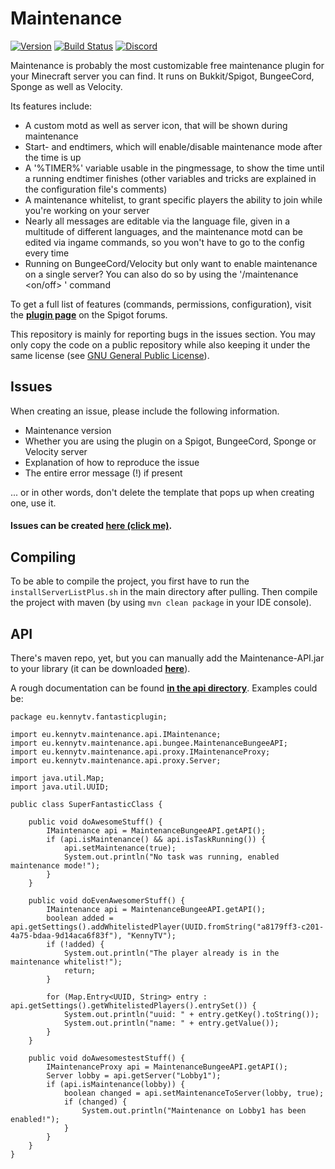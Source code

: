 # Maintenance
[![Version](https://img.shields.io/github/release/KennyTV/Maintenance.svg)](https://github.com/KennyTV/Maintenance/releases)
[![Build Status](https://travis-ci.org/KennyTV/Maintenance.svg?branch=master)](https://travis-ci.org/KennyTV/Maintenance)
[![Discord](https://img.shields.io/badge/discord-online-green.svg)](https://discord.gg/vGCUzHq)

Maintenance is probably the most customizable free maintenance plugin for your Minecraft server you can find. It runs on Bukkit/Spigot, BungeeCord, Sponge as well as Velocity.

Its features include:
* A custom motd as well as server icon, that will be shown during maintenance
* Start- and endtimers, which will enable/disable maintenance mode after the time is up
* A '%TIMER%' variable usable in the pingmessage, to show the time until a running endtimer finishes (other variables and tricks are explained in the configuration file's comments)
* A maintenance whitelist, to grant specific players the ability to join while you're working on your server
* Nearly all messages are editable via the language file, given in a multitude of different languages, and the maintenance motd can be edited via ingame commands, so you won't have to go to the config every time
* Running on BungeeCord/Velocity but only want to enable maintenance on a single server? You can also do so by using the '/maintenance <on/off> <servername>' command

To get a full list of features (commands, permissions, configuration), visit the **[plugin page](https://www.spigotmc.org/resources/maintenance.40699/)** on the Spigot forums.

This repository is mainly for reporting bugs in the issues section.
You may only copy the code on a public repository while also keeping it under the same license (see [GNU General Public License](http://www.gnu.org/licenses/gpl-3.0)).

## Issues
When creating an issue, please include the following information.
- Maintenance version
- Whether you are using the plugin on a Spigot, BungeeCord, Sponge or Velocity server
- Explanation of how to reproduce the issue
- The entire error message (!) if present

... or in other words, don't delete the template that pops up when creating one, use it.

#### Issues can be created [here (click me)](https://github.com/KennyTV/Maintenance/issues).

## Compiling
To be able to compile the project, you first have to run the `installServerListPlus.sh` in the main directory after pulling.
Then compile the project with maven (by using `mvn clean package` in your IDE console).

## API
There's maven repo, yet, but you can manually add the Maintenance-API.jar to your library (it can be downloaded **[here](https://github.com/KennyTV/Maintenance/raw/master/Maintenance-API.jar)**).

A rough documentation can be found **[in the api directory](https://github.com/KennyTV/Maintenance/tree/master/Maintenance-API/src/main/java/eu/kennytv/maintenance/api)**.
Examples could be:
```
package eu.kennytv.fantasticplugin;

import eu.kennytv.maintenance.api.IMaintenance;
import eu.kennytv.maintenance.api.bungee.MaintenanceBungeeAPI;
import eu.kennytv.maintenance.api.proxy.IMaintenanceProxy;
import eu.kennytv.maintenance.api.proxy.Server;

import java.util.Map;
import java.util.UUID;

public class SuperFantasticClass {

    public void doAwesomeStuff() {
        IMaintenance api = MaintenanceBungeeAPI.getAPI();
        if (api.isMaintenance() && api.isTaskRunning()) {
            api.setMaintenance(true);
            System.out.println("No task was running, enabled maintenance mode!");
        }
    }

    public void doEvenAwesomerStuff() {
        IMaintenance api = MaintenanceBungeeAPI.getAPI();
        boolean added = api.getSettings().addWhitelistedPlayer(UUID.fromString("a8179ff3-c201-4a75-bdaa-9d14aca6f83f"), "KennyTV");
        if (!added) {
            System.out.println("The player already is in the maintenance whitelist!");
            return;
        }

        for (Map.Entry<UUID, String> entry : api.getSettings().getWhitelistedPlayers().entrySet()) {
            System.out.println("uuid: " + entry.getKey().toString());
            System.out.println("name: " + entry.getValue());
        }
    }

    public void doAwesomestestStuff() {
        IMaintenanceProxy api = MaintenanceBungeeAPI.getAPI();
        Server lobby = api.getServer("Lobby1");
        if (api.isMaintenance(lobby)) {
            boolean changed = api.setMaintenanceToServer(lobby, true);
            if (changed) {
                System.out.println("Maintenance on Lobby1 has been enabled!");
            }
        }
    }
}
```
